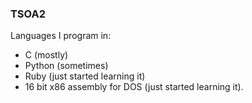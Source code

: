 ### TSOA2

Languages I program in:
- C (mostly)
- Python (sometimes)
- Ruby (just started learning it)
- 16 bit x86 assembly for DOS (just started learning it).
